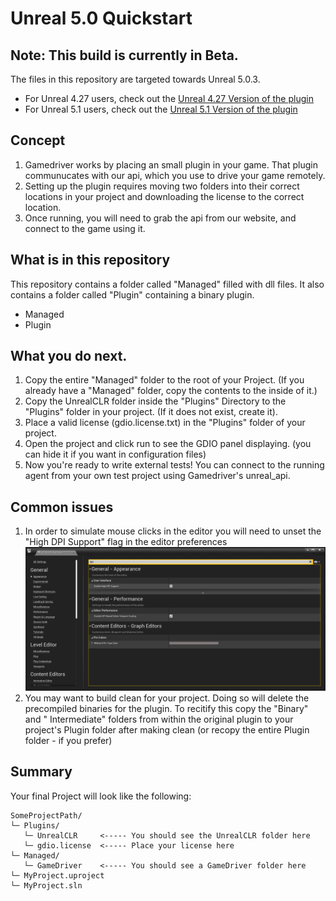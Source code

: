 # Unreal 5.0 Quickstart
## Note: This build is currently in Beta.

The files in this repository are targeted towards Unreal 5.0.3. 
- For Unreal 4.27 users, check out the [Unreal 4.27 Version of the plugin](https://github.com/GameDriver-io/Unreal-quickstart/)
- For Unreal 5.1 users, check out the [Unreal 5.1 Version of the plugin](https://github.com/GameDriver-io/Unreal-quickstart/tree/Unreal5.1)

## Concept

1. Gamedriver works by placing an small plugin in your game. That plugin communucates with our api, which you use to drive your game remotely.
2. Setting up the plugin requires moving two folders into their correct locations in your project and downloading the license to the correct location.
3. Once running, you will need to grab the api from our website, and connect to the game using it. 

## What is in this repository

This repository contains a folder called "Managed" filled with dll files. It also contains a folder called "Plugin" containing a binary plugin. 

- Managed
- Plugin

## What you do next. 

1. Copy the entire "Managed" folder to the root of your Project. (If you already have a "Managed" folder, copy the contents to the inside of it.)
2. Copy the UnrealCLR folder inside the "Plugins" Directory to the "Plugins" folder in your project. (If it does not exist, create it).  
3. Place a valid license (gdio.license.txt) in the "Plugins" folder of your project.
4. Open the project and click run to see the GDIO panel displaying. (you can hide it if you want in configuration files)
5. Now you're ready to write external tests! You can connect to the running agent from your own test project using Gamedriver's unreal_api.

## Common issues

1. In order to simulate mouse clicks in the editor you will need to unset the "High DPI Support" flag in the editor preferences
![Screenshot of the editor preference window, to illustrate how to disable "High DPI Support" ](https://github.com/GameDriver-io/Unreal-quickstart/blob/main/img/EditorPreferences.png)
2. You may want to build clean for your project. Doing so will delete the precompiled binaries for the plugin. To recitify this copy the "Binary" and " Intermediate" folders from within the original plugin to your project's Plugin folder after making clean (or recopy the entire Plugin folder - if you prefer) 

## Summary

Your final Project will look like the following:

```dirtree
SomeProjectPath/
└─ Plugins/
   └─ UnrealCLR		<----- You should see the UnrealCLR folder here
   └─ gdio.license	<----- Place your license here
└─ Managed/
   └─ GameDriver	<----- You should see a GameDriver folder here 
└─ MyProject.uproject	
└─ MyProject.sln	
```

